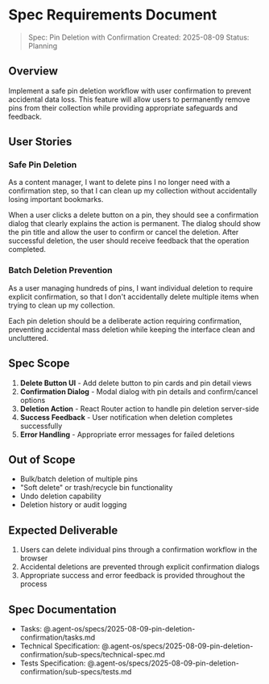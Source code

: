 # Spec Requirements Document

> Spec: Pin Deletion with Confirmation
> Created: 2025-08-09
> Status: Planning

## Overview

Implement a safe pin deletion workflow with user confirmation to prevent accidental data loss. This feature will allow users to permanently remove pins from their collection while providing appropriate safeguards and feedback.

## User Stories

### Safe Pin Deletion

As a content manager, I want to delete pins I no longer need with a confirmation step, so that I can clean up my collection without accidentally losing important bookmarks.

When a user clicks a delete button on a pin, they should see a confirmation dialog that clearly explains the action is permanent. The dialog should show the pin title and allow the user to confirm or cancel the deletion. After successful deletion, the user should receive feedback that the operation completed.

### Batch Deletion Prevention

As a user managing hundreds of pins, I want individual deletion to require explicit confirmation, so that I don't accidentally delete multiple items when trying to clean up my collection.

Each pin deletion should be a deliberate action requiring confirmation, preventing accidental mass deletion while keeping the interface clean and uncluttered.

## Spec Scope

1. **Delete Button UI** - Add delete button to pin cards and pin detail views
2. **Confirmation Dialog** - Modal dialog with pin details and confirm/cancel options  
3. **Deletion Action** - React Router action to handle pin deletion server-side
4. **Success Feedback** - User notification when deletion completes successfully
5. **Error Handling** - Appropriate error messages for failed deletions

## Out of Scope

- Bulk/batch deletion of multiple pins
- "Soft delete" or trash/recycle bin functionality
- Undo deletion capability
- Deletion history or audit logging

## Expected Deliverable

1. Users can delete individual pins through a confirmation workflow in the browser
2. Accidental deletions are prevented through explicit confirmation dialogs
3. Appropriate success and error feedback is provided throughout the process

## Spec Documentation

- Tasks: @.agent-os/specs/2025-08-09-pin-deletion-confirmation/tasks.md
- Technical Specification: @.agent-os/specs/2025-08-09-pin-deletion-confirmation/sub-specs/technical-spec.md
- Tests Specification: @.agent-os/specs/2025-08-09-pin-deletion-confirmation/sub-specs/tests.md